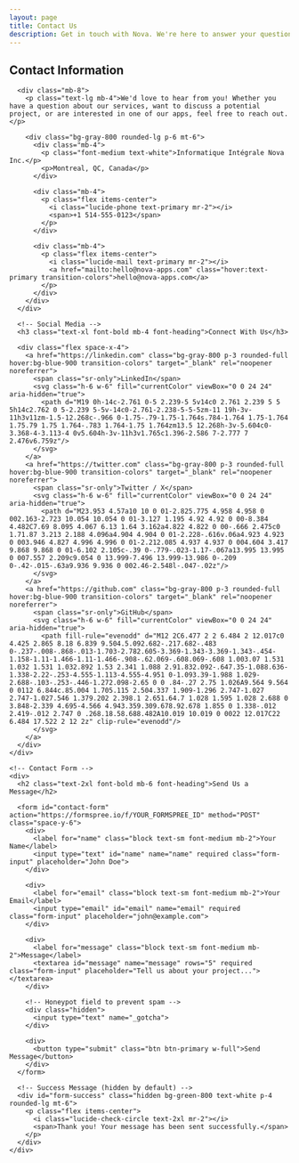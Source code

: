 ```yaml
---
layout: page
title: Contact Us
description: Get in touch with Nova. We're here to answer your questions about our app development and software services.
---
```


<div class="max-w-5xl mx-auto">
  <div class="grid md:grid-cols-2 gap-12">
    <!-- Contact Information -->
    <div>
      <h2 class="text-2xl font-bold mb-6 font-heading">Contact Information</h2>
      
      <div class="mb-8">
        <p class="text-lg mb-4">We'd love to hear from you! Whether you have a question about our services, want to discuss a potential project, or are interested in one of our apps, feel free to reach out.</p>
        
        <div class="bg-gray-800 rounded-lg p-6 mt-6">
          <div class="mb-4">
            <p class="font-medium text-white">Informatique Intégrale Nova Inc.</p>
            <p>Montreal, QC, Canada</p>
          </div>
          
          <div class="mb-4">
            <p class="flex items-center">
              <i class="lucide-phone text-primary mr-2"></i>
              <span>+1 514-555-0123</span>
            </p>
          </div>
          
          <div class="mb-4">
            <p class="flex items-center">
              <i class="lucide-mail text-primary mr-2"></i>
              <a href="mailto:hello@nova-apps.com" class="hover:text-primary transition-colors">hello@nova-apps.com</a>
            </p>
          </div>
        </div>
      </div>
      
      <!-- Social Media -->
      <h3 class="text-xl font-bold mb-4 font-heading">Connect With Us</h3>
      
      <div class="flex space-x-4">
        <a href="https://linkedin.com" class="bg-gray-800 p-3 rounded-full hover:bg-blue-900 transition-colors" target="_blank" rel="noopener noreferrer">
          <span class="sr-only">LinkedIn</span>
          <svg class="h-6 w-6" fill="currentColor" viewBox="0 0 24 24" aria-hidden="true">
            <path d="M19 0h-14c-2.761 0-5 2.239-5 5v14c0 2.761 2.239 5 5 5h14c2.762 0 5-2.239 5-5v-14c0-2.761-2.238-5-5-5zm-11 19h-3v-11h3v11zm-1.5-12.268c-.966 0-1.75-.79-1.75-1.764s.784-1.764 1.75-1.764 1.75.79 1.75 1.764-.783 1.764-1.75 1.764zm13.5 12.268h-3v-5.604c0-3.368-4-3.113-4 0v5.604h-3v-11h3v1.765c1.396-2.586 7-2.777 7 2.476v6.759z"/>
          </svg>
        </a>
        <a href="https://twitter.com" class="bg-gray-800 p-3 rounded-full hover:bg-blue-900 transition-colors" target="_blank" rel="noopener noreferrer">
          <span class="sr-only">Twitter / X</span>
          <svg class="h-6 w-6" fill="currentColor" viewBox="0 0 24 24" aria-hidden="true">
            <path d="M23.953 4.57a10 10 0 01-2.825.775 4.958 4.958 0 002.163-2.723 10.054 10.054 0 01-3.127 1.195 4.92 4.92 0 00-8.384 4.482C7.69 8.095 4.067 6.13 1.64 3.162a4.822 4.822 0 00-.666 2.475c0 1.71.87 3.213 2.188 4.096a4.904 4.904 0 01-2.228-.616v.06a4.923 4.923 0 003.946 4.827 4.996 4.996 0 01-2.212.085 4.937 4.937 0 004.604 3.417 9.868 9.868 0 01-6.102 2.105c-.39 0-.779-.023-1.17-.067a13.995 13.995 0 007.557 2.209c9.054 0 13.999-7.496 13.999-13.986 0-.209 0-.42-.015-.63a9.936 9.936 0 002.46-2.548l-.047-.02z"/>
          </svg>
        </a>
        <a href="https://github.com" class="bg-gray-800 p-3 rounded-full hover:bg-blue-900 transition-colors" target="_blank" rel="noopener noreferrer">
          <span class="sr-only">GitHub</span>
          <svg class="h-6 w-6" fill="currentColor" viewBox="0 0 24 24" aria-hidden="true">
            <path fill-rule="evenodd" d="M12 2C6.477 2 2 6.484 2 12.017c0 4.425 2.865 8.18 6.839 9.504.5.092.682-.217.682-.483 0-.237-.008-.868-.013-1.703-2.782.605-3.369-1.343-3.369-1.343-.454-1.158-1.11-1.466-1.11-1.466-.908-.62.069-.608.069-.608 1.003.07 1.531 1.032 1.531 1.032.892 1.53 2.341 1.088 2.91.832.092-.647.35-1.088.636-1.338-2.22-.253-4.555-1.113-4.555-4.951 0-1.093.39-1.988 1.029-2.688-.103-.253-.446-1.272.098-2.65 0 0 .84-.27 2.75 1.026A9.564 9.564 0 0112 6.844c.85.004 1.705.115 2.504.337 1.909-1.296 2.747-1.027 2.747-1.027.546 1.379.202 2.398.1 2.651.64.7 1.028 1.595 1.028 2.688 0 3.848-2.339 4.695-4.566 4.943.359.309.678.92.678 1.855 0 1.338-.012 2.419-.012 2.747 0 .268.18.58.688.482A10.019 10.019 0 0022 12.017C22 6.484 17.522 2 12 2z" clip-rule="evenodd"/>
          </svg>
        </a>
      </div>
    </div>
    
    <!-- Contact Form -->
    <div>
      <h2 class="text-2xl font-bold mb-6 font-heading">Send Us a Message</h2>
      
      <form id="contact-form" action="https://formspree.io/f/YOUR_FORMSPREE_ID" method="POST" class="space-y-6">
        <div>
          <label for="name" class="block text-sm font-medium mb-2">Your Name</label>
          <input type="text" id="name" name="name" required class="form-input" placeholder="John Doe">
        </div>
        
        <div>
          <label for="email" class="block text-sm font-medium mb-2">Your Email</label>
          <input type="email" id="email" name="email" required class="form-input" placeholder="john@example.com">
        </div>
        
        <div>
          <label for="message" class="block text-sm font-medium mb-2">Message</label>
          <textarea id="message" name="message" rows="5" required class="form-input" placeholder="Tell us about your project..."></textarea>
        </div>
        
        <!-- Honeypot field to prevent spam -->
        <div class="hidden">
          <input type="text" name="_gotcha">
        </div>
        
        <div>
          <button type="submit" class="btn btn-primary w-full">Send Message</button>
        </div>
      </form>
      
      <!-- Success Message (hidden by default) -->
      <div id="form-success" class="hidden bg-green-800 text-white p-4 rounded-lg mt-6">
        <p class="flex items-center">
          <i class="lucide-check-circle text-2xl mr-2"></i>
          <span>Thank you! Your message has been sent successfully.</span>
        </p>
      </div>
    </div>
  </div>
</div> 